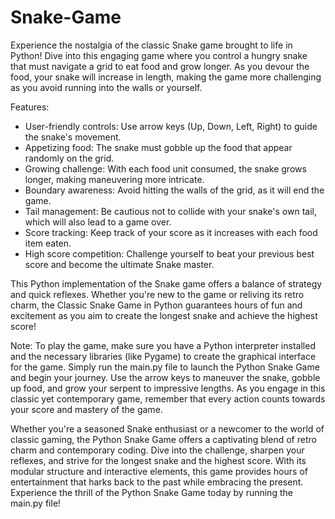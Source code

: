 # Snake-Game
Experience the nostalgia of the classic Snake game brought to life in Python! Dive into this engaging game where you control a hungry snake that must navigate a grid to eat food and grow longer. As you devour the food, your snake will increase in length, making the game more challenging as you avoid running into the walls or yourself.

Features:
- User-friendly controls: Use arrow keys (Up, Down, Left, Right) to guide the snake's movement.
- Appetizing food: The snake must gobble up the food that appear randomly on the grid.
- Growing challenge: With each food unit consumed, the snake grows longer, making maneuvering more intricate.
- Boundary awareness: Avoid hitting the walls of the grid, as it will end the game.
- Tail management: Be cautious not to collide with your snake's own tail, which will also lead to a game over.
- Score tracking: Keep track of your score as it increases with each food item eaten.
- High score competition: Challenge yourself to beat your previous best score and become the ultimate Snake master.

This Python implementation of the Snake game offers a balance of strategy and quick reflexes. Whether you're new to the game or reliving its retro charm, the Classic Snake Game in Python guarantees hours of fun and excitement as you aim to create the longest snake and achieve the highest score!

Note: To play the game, make sure you have a Python interpreter installed and the necessary libraries (like Pygame) to create the graphical interface for the game. Simply run the main.py file to launch the Python Snake Game and begin your journey. Use the arrow keys to maneuver the snake, gobble up food, and grow your serpent to impressive lengths. As you engage in this classic yet contemporary game, remember that every action counts towards your score and mastery of the game.

Whether you're a seasoned Snake enthusiast or a newcomer to the world of classic gaming, the Python Snake Game offers a captivating blend of retro charm and contemporary coding. Dive into the challenge, sharpen your reflexes, and strive for the longest snake and the highest score. With its modular structure and interactive elements, this game provides hours of entertainment that harks back to the past while embracing the present. Experience the thrill of the Python Snake Game today by running the main.py file!
